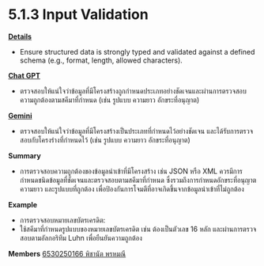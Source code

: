 # 5.1.3 Input Validation

**[Details](https://owasp.org/www-project-application-security-verification-standard)**
- Ensure structured data is strongly typed and validated against a defined schema (e.g., format, length, allowed characters).



 **[Chat GPT](chatgpt.com)**
- ตรวจสอบให้แน่ใจว่าข้อมูลที่มีโครงสร้างถูกกำหนดประเภทอย่างชัดเจนและผ่านการตรวจสอบความถูกต้องตามสคีมาที่กำหนด (เช่น รูปแบบ ความยาว อักขระที่อนุญาต)


**[Gemini](gemini.google.com)**
- ตรวจสอบให้แน่ใจว่าข้อมูลที่มีโครงสร้างเป็นประเภทที่กำหนดไว้อย่างชัดเจน และได้รับการตรวจสอบกับโครงร่างที่กำหนดไว้ (เช่น รูปแบบ ความยาว อักขระที่อนุญาต)



**Summary**
- การตรวจสอบความถูกต้องของข้อมูลนำเข้าที่มีโครงสร้าง เช่น JSON หรือ XML ควรมีการกำหนดชนิดข้อมูลที่ชัดเจนและตรวจสอบตามสคีมาที่กำหนด ซึ่งรวมถึงการกำหนดอักขระที่อนุญาต ความยาว และรูปแบบที่ถูกต้อง เพื่อป้องกันการโจมตีที่อาจเกิดขึ้นจากข้อมูลนำเข้าที่ไม่ถูกต้อง


**Example**
- การตรวจสอบหมายเลขบัตรเครดิต:
- ใช้สคีมาที่กำหนดรูปแบบของหมายเลขบัตรเครดิต เช่น ต้องเป็นตัวเลข 16 หลัก และผ่านการตรวจสอบตามอัลกอริทึม Luhn เพื่อยืนยันความถูกต้อง

 
**Members**
[6530250166 พิชานัต พรหมณี ](Naieric.github.io)

